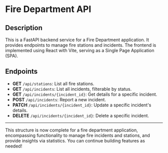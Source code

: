 # Fire Department API

## Description

This is a FastAPI backend service for a Fire Department application. It provides endpoints to manage fire stations and incidents. The frontend is implemented using React with Vite, serving as a Single Page Application (SPA).

## Endpoints

- **GET** `/api/stations`: List all fire stations.
- **GET** `/api/incidents`: List all incidents, filterable by status.
- **GET** `/api/incidents/{incident_id}`: Get details for a specific incident.
- **POST** `/api/incidents`: Report a new incident.
- **PATCH** `/api/incidents/{incident_id}`: Update a specific incident's details.
- **DELETE** `/api/incidents/{incident_id}`: Delete a specific incident.

---

This structure is now complete for a fire department application, encompassing functionality to manage fire incidents and stations, and provide insights via statistics. You can continue building features as needed!